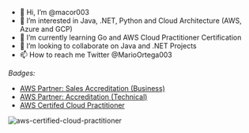 - 👋 Hi, I’m @macor003
- 👀 I’m interested in Java, .NET, Python and Cloud Architecture (AWS, Azure and GCP) 
- 🌱 I’m currently learning Go and AWS Cloud Practitioner Certification 
- 💞️ I’m looking to collaborate on Java and .NET Projects
- 📫 How to reach me Twitter @MarioOrtega003

*Badges:*
- [AWS Partner: Sales Accreditation (Business)](https://www.credly.com/badges/bd438b7e-c265-49a8-9241-fec989f67120/public_url)
- [AWS Partner: Accreditation (Technical)](https://www.credly.com/badges/bd438b7e-c265-49a8-9241-fec989f67120/public_url)
- [AWS Certifed Cloud Practitioner](https://www.credly.com/badges/876d7d18-d59f-45f1-a30a-ca945ad6e95a/public_url)

![aws-certified-cloud-practitioner](https://user-images.githubusercontent.com/10482246/206564791-9f9ed771-ff03-4fe0-9057-ee596fc6dc8a.png)

<!---
macor003/macor003 is a ✨ special ✨ repository because its `README.md` (this file) appears on your GitHub profile.
You can click the Preview link to take a look at your changes.
--->
